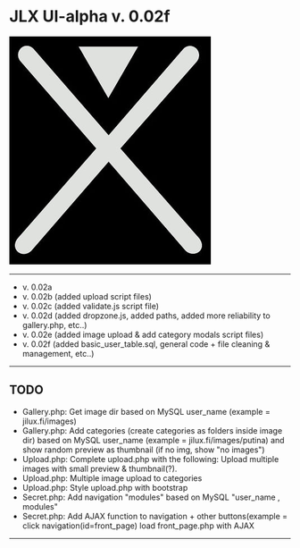 # JLX UI-alpha v. 0.02f

![JILUX](https://raw.githubusercontent.com/jilux-dev/UI-alpha/master/images/xman-2.jpg)

------------------------

* v. 0.02a
* v. 0.02b (added upload script files)
* v. 0.02c (added validate.js script file)
* v. 0.02d (added dropzone.js, added paths, added more reliability to gallery.php, etc..)
* v. 0.02e (added image upload & add category modals script files)
* v. 0.02f (added basic_user_table.sql, general code + file cleaning & management, etc..)

------------------------


TODO
-------------------------

* Gallery.php: Get image dir based on MySQL user_name (example = jilux.fi/images)
* Gallery.php: Add categories (create categories as folders inside image dir) based on MySQL user_name (example = jilux.fi/images/putina) and show random preview as thumbnail (if no img, show "no images")
* Upload.php: Complete upload.php with the following: Upload multiple images with small preview & thumbnail(?).
* Upload.php: Multiple image upload to categories
* Upload.php: Style upload.php with bootstrap
* Secret.php: Add navigation "modules" based on MySQL "user_name , modules"
* Secret.php: Add AJAX function to navigation + other buttons(example = click navigation(id=front_page) load front_page.php with AJAX

-------------------------



